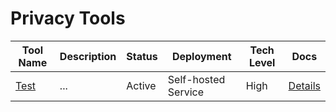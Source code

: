 # Privacy Tools

| Tool Name | Description | Status | Deployment | Tech Level | Docs |
|-----------|-------------|--------|------------|------------|------|
| [Test](https://www.google.com) | ... | Active | Self-hosted Service | High | [Details](docs/comparisonOfTools/privacy/Test.md) |